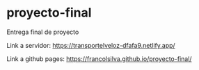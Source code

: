 # proyecto-final
Entrega final de proyecto

Link a servidor:
https://transportelveloz-dfafa9.netlify.app/

Link a github pages:
https://francolsilva.github.io/proyecto-final/